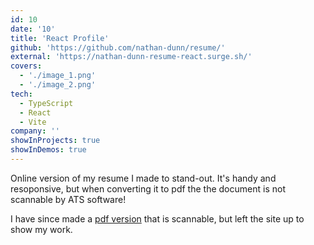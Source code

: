 ```yaml
---
id: 10
date: '10'
title: 'React Profile'
github: 'https://github.com/nathan-dunn/resume/'
external: 'https://nathan-dunn-resume-react.surge.sh/'
covers:
  - './image_1.png'
  - './image_2.png'
tech:
  - TypeScript
  - React
  - Vite
company: ''
showInProjects: true
showInDemos: true
---
```


Online version of my resume I made to stand-out. It's handy and resoponsive, but when converting it to pdf the the document is not scannable by ATS software!

I have since made a [pdf version](https://nathan-dunn-resume.surge.sh/) that is scannable, but left the site up to show my work.
